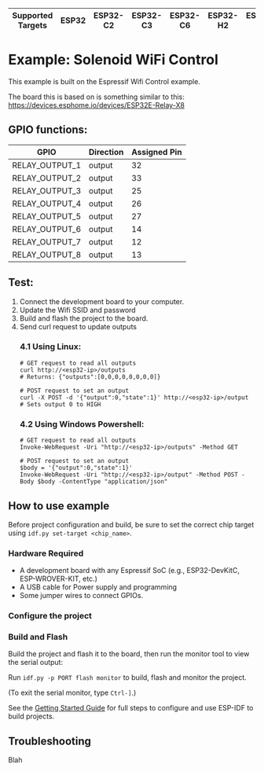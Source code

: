 | Supported Targets | ESP32 | ESP32-C2 | ESP32-C3 | ESP32-C6 | ESP32-H2 | ESP32-S2 | ESP32-S3 |
| ----------------- | ----- | -------- | -------- | -------- | -------- | -------- | -------- |

# Example: Solenoid WiFi Control

This example is built on the Espressif Wifi Control example. 

The board this is based on is something similar to this: https://devices.esphome.io/devices/ESP32E-Relay-X8

## GPIO functions:

| GPIO                         | Direction | Assigned Pin                                           |
| ---------------------------- | --------- | ------------------------------------------------------ |
| RELAY_OUTPUT_1               | output    | 32                                                     |
| RELAY_OUTPUT_2               | output    | 33                                                     |
| RELAY_OUTPUT_3               | output    | 25                                                     |
| RELAY_OUTPUT_4               | output    | 26                                                     |
| RELAY_OUTPUT_5               | output    | 27                                                     |
| RELAY_OUTPUT_6               | output    | 14                                                     |
| RELAY_OUTPUT_7               | output    | 12                                                     |
| RELAY_OUTPUT_8               | output    | 13                                                     |

## Test:
 1. Connect the development board to your computer.
 2. Update the Wifi SSID and password
 3. Build and flash the project to the board.
 4. Send curl request to update outputs
    ### 4.1 Using Linux:
        # GET request to read all outputs
        curl http://<esp32-ip>/outputs
        # Returns: {"outputs":[0,0,0,0,0,0,0,0]}
        
        # POST request to set an output
        curl -X POST -d '{"output":0,"state":1}' http://<esp32-ip>/output
        # Sets output 0 to HIGH

    ### 4.2 Using Windows Powershell: 
        # GET request to read all outputs
        Invoke-WebRequest -Uri "http://<esp32-ip>/outputs" -Method GET

        # POST request to set an output
        $body = '{"output":0,"state":1}'
        Invoke-WebRequest -Uri "http://<esp32-ip>/output" -Method POST -Body $body -ContentType "application/json"

## How to use example

Before project configuration and build, be sure to set the correct chip target using `idf.py set-target <chip_name>`.

### Hardware Required

* A development board with any Espressif SoC (e.g., ESP32-DevKitC, ESP-WROVER-KIT, etc.)
* A USB cable for Power supply and programming
* Some jumper wires to connect GPIOs.

### Configure the project

### Build and Flash

Build the project and flash it to the board, then run the monitor tool to view the serial output:

Run `idf.py -p PORT flash monitor` to build, flash and monitor the project.

(To exit the serial monitor, type ``Ctrl-]``.)

See the [Getting Started Guide](https://docs.espressif.com/projects/esp-idf/en/latest/get-started/index.html) for full steps to configure and use ESP-IDF to build projects.


## Troubleshooting

Blah
